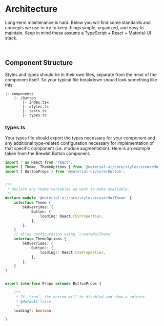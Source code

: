 # Architecture
Long-term maintenance is hard. Below you will find some standards and concepts we use to try to keep things simple, organized, and easy to maintain.
Keep in mind these assume a TypeScript + React + Material-UI stack.

<br>



## Component Structure

Styles and types should be in their own files, separate from the meat of the component itself. So your typical file breakdown should look something like this:

```
|- components
    |- /Button
        |- index.tsx
        |- styles.ts
        |- tests.ts
        |- types.ts
```

### types.ts

Your types file should export the types necessary for your component and any additional type-related configuration necessary
for implementation of that specific component (i.e. module augmentation). Here is an example taken from the Brewkit Button component.

```ts
import * as React from 'react';
import { Theme, ThemeOptions } from '@material-ui/core/styles/createMuiTheme';
import { ButtonProps } from '@material-ui/core/Button';


/**
 * Declare any theme variables we want to make available.
 */
declare module '@material-ui/core/styles/createMuiTheme' {
    interface Theme {
        bkOverrides: {
            Button: {
                loading: React.CSSProperties,
            },
        },
    }
    // allow configuration using `createMuiTheme`
    interface ThemeOptions {
        bkOverrides: {
            Button?: {
                loading?: React.CSSProperties,
            },
        },
    }
}


export interface Props extends ButtonProps {

    /**
     * If `true`, the button will be disabled and show a spinner.
     * @default false
     */
    loading?: boolean,

}

```
